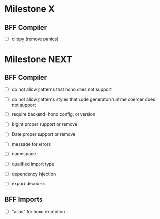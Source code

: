 # Milestone X

## BFF Compiler

- [ ] clippy (remove panics)

# Milestone NEXT

## BFF Compiler

- [ ] do not allow patterns that hono does not support
- [ ] do not allow patterns styles that code generator/runtime coercer does not support
- [ ] require backend=hono config, or version

- [ ] bigint proper support or remove
- [ ] Date proper support or remove

- [ ] message for errors

- [ ] namespace
- [ ] qualified import type

- [ ] dependency injection
- [ ] export decoders

## BFF Imports

- [ ] "alias" for hono exception
